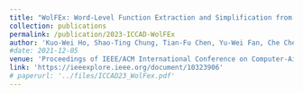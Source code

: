 ```yaml
---
title: "WolFEx: Word-Level Function Extraction and Simplification from Gate-Level Arithmetic Circuits"
collection: publications
permalink: /publication/2023-ICCAD-WolFEx
author: 'Kuo-Wei Ho, Shao-Ting Chung, Tian-Fu Chen, Yu-Wei Fan, Che Cheng, Cheng-Han Liu, Jie-Hong Roland Jiang.'
#date: 2021-12-05
venue: 'Proceedings of IEEE/ACM International Conference on Computer-Aided Design (ICCAD), 2023'
link: 'https://ieeexplore.ieee.org/document/10323906'
# paperurl: '../files/ICCAD23_WolFex.pdf'
---
```

<!-- This paper is about the number 1. The number 2 is left for future work. -->

<!-- [Download paper here](http://WWFUG.github.io/files/ICCAD23_WolFex.pdf) -->
